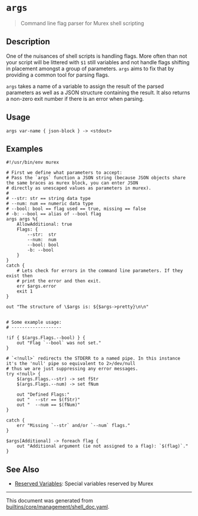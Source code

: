 # `args` 

> Command line flag parser for Murex shell scripting

## Description

One of the nuisances of shell scripts is handling flags. More often than not
your script will be littered with `$1` still variables and not handle flags
shifting in placement amongst a group of parameters. `args` aims to fix that by
providing a common tool for parsing flags.

`args` takes a name of a variable to assign the result of the parsed parameters
as well as a JSON structure containing the result. It also returns a non-zero
exit number if there is an error when parsing.

## Usage

```
args var-name { json-block } -> <stdout>
```

## Examples

```
#!/usr/bin/env murex

# First we define what parameters to accept:
# Pass the `args` function a JSON string (because JSON objects share the same braces as murex block, you can enter JSON
# directly as unescaped values as parameters in murex).
#
# --str: str == string data type
# --num: num == numeric data type
# --bool: bool == flag used == true, missing == false
# -b: --bool == alias of --bool flag
args args %{
    AllowAdditional: true
    Flags: {
        --str:  str
        --num:  num
        --bool: bool
        -b: --bool
    }
}
catch {
    # Lets check for errors in the command line parameters. If they exist then
    # print the error and then exit.
    err $args.error
    exit 1
}

out "The structure of \$args is: ${$args->pretty}\n\n"


# Some example usage:
# -------------------

!if { $(args.Flags.--bool) } {
    out "Flag `--bool` was not set."
}

# `<!null>` redirects the STDERR to a named pipe. In this instance it's the 'null' pipe so equivalent to 2>/dev/null
# thus we are just suppressing any error messages.
try <!null> {
    $(args.Flags.--str) -> set fStr
    $(args.Flags.--num) -> set fNum

    out "Defined Flags:"
    out "  --str == $(fStr)"
    out "  --num == $(fNum)"
}

catch {
    err "Missing `--str` and/or `--num` flags."
}

$args[Additional] -> foreach flag {
    out "Additional argument (ie not assigned to a flag): `$(flag)`."
}
```

## See Also

* [Reserved Variables](../user-guide/reserved-vars.md):
  Special variables reserved by Murex

<hr/>

This document was generated from [builtins/core/management/shell_doc.yaml](https://github.com/lmorg/murex/blob/master/builtins/core/management/shell_doc.yaml).